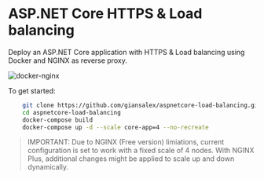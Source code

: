 # ASP.NET Core HTTPS & Load balancing
Deploy an ASP.NET Core application with HTTPS & Load balancing using Docker and NGINX as reverse proxy.

![docker-nginx](https://raw.githubusercontent.com/giansalex/aspnetcore-load-balancing/master/doc/target-architecture-docker-nginx-ketrel.png "ASP.NET CORE NGINX")

To get started:

```bash
    git clone https://github.com/giansalex/aspnetcore-load-balancing.git
    cd aspnetcore-load-balancing
    docker-compose build
    docker-compose up -d --scale core-app=4 --no-recreate
```

> IMPORTANT: Due to NGINX (Free version) limiations, current configuration is set to work with a fixed scale of 4 nodes.
With NGINX Plus, additional changes might be applied to scale up and down dynamically.

